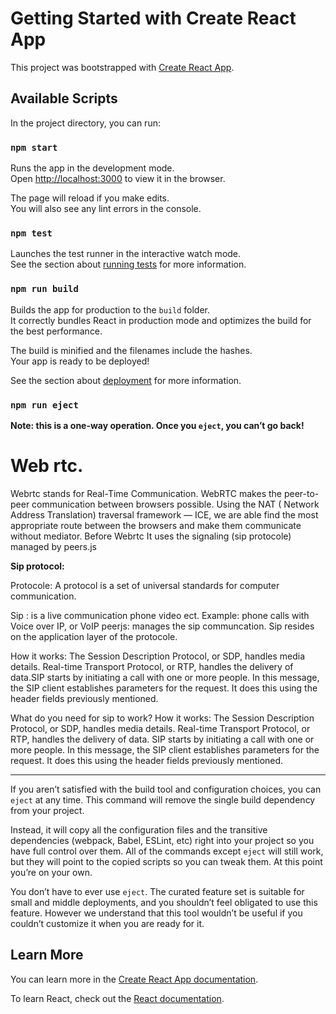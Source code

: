 # Getting Started with Create React App

This project was bootstrapped with [Create React App](https://github.com/facebook/create-react-app).

## Available Scripts

In the project directory, you can run:

### `npm start`

Runs the app in the development mode.\
Open [http://localhost:3000](http://localhost:3000) to view it in the browser.

The page will reload if you make edits.\
You will also see any lint errors in the console.

### `npm test`

Launches the test runner in the interactive watch mode.\
See the section about [running tests](https://facebook.github.io/create-react-app/docs/running-tests) for more information.

### `npm run build`

Builds the app for production to the `build` folder.\
It correctly bundles React in production mode and optimizes the build for the best performance.

The build is minified and the filenames include the hashes.\
Your app is ready to be deployed!

See the section about [deployment](https://facebook.github.io/create-react-app/docs/deployment) for more information.

### `npm run eject`

**Note: this is a one-way operation. Once you `eject`, you can’t go back!**



# Web rtc.

Webrtc stands for Real-Time Communication.
WebRTC makes the peer-to-peer communication between browsers possible. Using the NAT ( Network Address Translation) traversal framework — ICE, we are able find the most appropriate route between the browsers and make them communicate without mediator.
Before Webrtc
It uses the signaling (sip protocole) managed by peers.js

**Sip protocol:**

Protocole: A protocol is a set of universal standards for computer communication.

Sip : is a live communication phone video ect. Example:  phone calls with Voice over IP, or VoIP
peerjs: manages the sip communcation. Sip resides on the application layer of the protocole.

How it works: The Session Description Protocol, or SDP, handles media details. Real-time Transport Protocol, or RTP, handles the delivery of data.SIP starts by initiating a call with one or more people. In this message, the SIP client establishes parameters for the request. It does this using the header fields previously mentioned.


What do you need for sip to work?
How it works: 
The Session Description Protocol, or SDP, handles media details. Real-time Transport Protocol, or RTP, handles the delivery of data. SIP starts by initiating a call with one or more people. In this message, the SIP client establishes parameters for the request. It does this using the header fields previously mentioned.




-------

If you aren’t satisfied with the build tool and configuration choices, you can `eject` at any time. This command will remove the single build dependency from your project.

Instead, it will copy all the configuration files and the transitive dependencies (webpack, Babel, ESLint, etc) right into your project so you have full control over them. All of the commands except `eject` will still work, but they will point to the copied scripts so you can tweak them. At this point you’re on your own.

You don’t have to ever use `eject`. The curated feature set is suitable for small and middle deployments, and you shouldn’t feel obligated to use this feature. However we understand that this tool wouldn’t be useful if you couldn’t customize it when you are ready for it.

## Learn More

You can learn more in the [Create React App documentation](https://facebook.github.io/create-react-app/docs/getting-started).

To learn React, check out the [React documentation](https://reactjs.org/).
